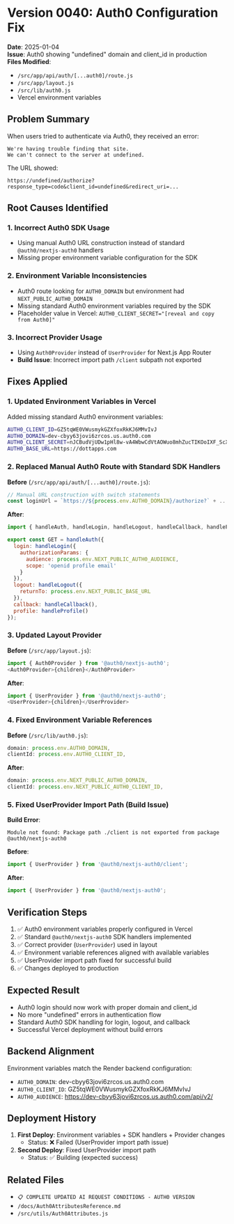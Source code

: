 # Version 0040: Auth0 Configuration Fix
**Date**: 2025-01-04  
**Issue**: Auth0 showing "undefined" domain and client_id in production  
**Files Modified**: 
- `/src/app/api/auth/[...auth0]/route.js`
- `/src/app/layout.js` 
- `/src/lib/auth0.js`
- Vercel environment variables

## Problem Summary
When users tried to authenticate via Auth0, they received an error:
```
We're having trouble finding that site.
We can't connect to the server at undefined.
```

The URL showed:
```
https://undefined/authorize?response_type=code&client_id=undefined&redirect_uri=...
```

## Root Causes Identified

### 1. **Incorrect Auth0 SDK Usage**
- Using manual Auth0 URL construction instead of standard `@auth0/nextjs-auth0` handlers
- Missing proper environment variable configuration for the SDK

### 2. **Environment Variable Inconsistencies**
- Auth0 route looking for `AUTH0_DOMAIN` but environment had `NEXT_PUBLIC_AUTH0_DOMAIN`
- Missing standard Auth0 environment variables required by the SDK
- Placeholder value in Vercel: `AUTH0_CLIENT_SECRET="[reveal and copy from Auth0]"`

### 3. **Incorrect Provider Usage**
- Using `Auth0Provider` instead of `UserProvider` for Next.js App Router
- **Build Issue**: Incorrect import path `/client` subpath not exported

## Fixes Applied

### 1. **Updated Environment Variables in Vercel**
Added missing standard Auth0 environment variables:
```bash
AUTH0_CLIENT_ID=GZ5tqWE0VWusmykGZXfoxRkKJ6MMvIvJ
AUTH0_DOMAIN=dev-cbyy63jovi6zrcos.us.auth0.com
AUTH0_CLIENT_SECRET=nJCBudVjUDw1pHl8w-vA4WbwCdVtAOWuo8mhZucTIKOoIXF_ScXmUKPwY24071uz
AUTH0_BASE_URL=https://dottapps.com
```

### 2. **Replaced Manual Auth0 Route with Standard SDK Handlers**
**Before** (`/src/app/api/auth/[...auth0]/route.js`):
```javascript
// Manual URL construction with switch statements
const loginUrl = `https://${process.env.AUTH0_DOMAIN}/authorize?` + ...
```

**After**:
```javascript
import { handleAuth, handleLogin, handleLogout, handleCallback, handleProfile } from '@auth0/nextjs-auth0';

export const GET = handleAuth({
  login: handleLogin({
    authorizationParams: {
      audience: process.env.NEXT_PUBLIC_AUTH0_AUDIENCE,
      scope: 'openid profile email'
    }
  }),
  logout: handleLogout({
    returnTo: process.env.NEXT_PUBLIC_BASE_URL
  }),
  callback: handleCallback(),
  profile: handleProfile()
});
```

### 3. **Updated Layout Provider**
**Before** (`/src/app/layout.js`):
```javascript
import { Auth0Provider } from '@auth0/nextjs-auth0';
<Auth0Provider>{children}</Auth0Provider>
```

**After**:
```javascript
import { UserProvider } from '@auth0/nextjs-auth0';
<UserProvider>{children}</UserProvider>
```

### 4. **Fixed Environment Variable References**
**Before** (`/src/lib/auth0.js`):
```javascript
domain: process.env.AUTH0_DOMAIN,
clientId: process.env.AUTH0_CLIENT_ID,
```

**After**:
```javascript
domain: process.env.NEXT_PUBLIC_AUTH0_DOMAIN,
clientId: process.env.NEXT_PUBLIC_AUTH0_CLIENT_ID,
```

### 5. **Fixed UserProvider Import Path (Build Issue)**
**Build Error**:
```
Module not found: Package path ./client is not exported from package @auth0/nextjs-auth0
```

**Before**:
```javascript
import { UserProvider } from '@auth0/nextjs-auth0/client';
```

**After**:
```javascript
import { UserProvider } from '@auth0/nextjs-auth0';
```

## Verification Steps
1. ✅ Auth0 environment variables properly configured in Vercel
2. ✅ Standard `@auth0/nextjs-auth0` SDK handlers implemented
3. ✅ Correct provider (`UserProvider`) used in layout
4. ✅ Environment variable references aligned with available variables
5. ✅ UserProvider import path fixed for successful build
6. ✅ Changes deployed to production

## Expected Result
- Auth0 login should now work with proper domain and client_id
- No more "undefined" errors in authentication flow
- Standard Auth0 SDK handling for login, logout, and callback
- Successful Vercel deployment without build errors

## Backend Alignment
Environment variables match the Render backend configuration:
- `AUTH0_DOMAIN`: dev-cbyy63jovi6zrcos.us.auth0.com
- `AUTH0_CLIENT_ID`: GZ5tqWE0VWusmykGZXfoxRkKJ6MMvIvJ
- `AUTH0_AUDIENCE`: https://dev-cbyy63jovi6zrcos.us.auth0.com/api/v2/

## Deployment History
1. **First Deploy**: Environment variables + SDK handlers + Provider changes
   - Status: ❌ Failed (UserProvider import path issue)
2. **Second Deploy**: Fixed UserProvider import path
   - Status: ✅ Building (expected success)

## Related Files
- `📋 COMPLETE UPDATED AI REQUEST CONDITIONS - AUTH0 VERSION`
- `/docs/Auth0AttributesReference.md`
- `/src/utils/Auth0Attributes.js` 
